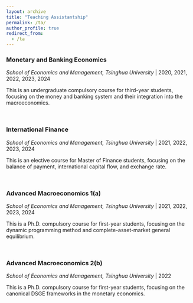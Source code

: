 ```yaml
---
layout: archive
title: "Teaching Assistantship"
permalink: /ta/
author_profile: true
redirect_from:
  - /ta
---
```


### Monetary and Banking Economics 
*School of Economics and Management, Tsinghua University* | 2020, 2021, 2022, 2023, 2024

This is an undergraduate compulsory course for third-year students, focusing on the money and banking system and their integration into the macroeconomics.

<br>

### International Finance
*School of Economics and Management, Tsinghua University* | 2021, 2022, 2023, 2024

This is an elective course for Master of Finance students, focusing on the balance of payment, international capital flow, and exchange rate.

<br>

### Advanced Macroeconomics 1(a)
*School of Economics and Management, Tsinghua University* | 2021, 2022, 2023, 2024

This is a Ph.D. compulsory course for first-year students, focusing on the dynamic programming method and complete-asset-market general equilibrium.

<br>

### Advanced Macroeconomics 2(b)
*School of Economics and Management, Tsinghua University* | 2022

This is a Ph.D. compulsory course for first-year students, focusing on the canonical DSGE frameworks in the monetary economics.
